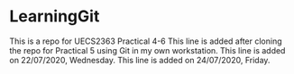 # LearningGit
This is a repo for UECS2363 Practical 4-6
This line is added after cloning the repo for Practical 5
using Git in my own workstation.
This line is added on 22/07/2020, Wednesday.
This line is added on 24/07/2020, Friday.
